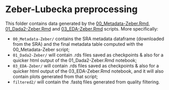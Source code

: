 # Zeber-Lubecka preprocessing

This folder contains data generated by the [00_Metadata-Zeber.Rmd](../../../scripts/analysis-individual/Zeber-2016/00_Metadata-Zeber.Rmd), [01_Dada2-Zeber.Rmd](../../../scripts/analysis-individual/Zeber-2016/01_Dada2-Zeber.Rmd) and [03_EDA-Zeber.Rmd](../../../scripts/analysis-individual/Zeber-2016/03_EDA-Zeber.Rmd) scripts. More specifically:
- `00_Metadata-Zeber/` contains the SRA metadata dataframe (downloaded from the SRA) and the final metadata table computed with the 00_Metadata-Zeber script;
- `01_Dada2-Zeber/` will contain .rds files saved as checkpoints & also for a quicker html output of the 01_Dada2-Zeber.Rmd notebook;
- `03_EDA-Zeber/` will contain .rds files saved as checkpoints & also for a quicker html output of the 03_EDA-Zeber.Rmd notebook, and it will also contain plots generated from that script;
- `filtered2/` will contain the .fastq files generated from quality filtering.